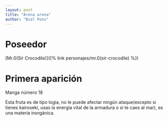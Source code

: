 ```yaml
---
layout: post
title: "Arena arena"
author: "Biel Pons"
---
```


# Poseedor

[Mr.0(Sir Crocodile)]({% link personajes/mr.0(sir-crocodile) %})

# Primera aparición

Manga número 18

Esta fruta es de tipo logia, no le puede afectar ningún ataque(excepto si tienes kairoseki, usas la energía vital de la armadura o si te caes al mar), es una materia inorgánica.